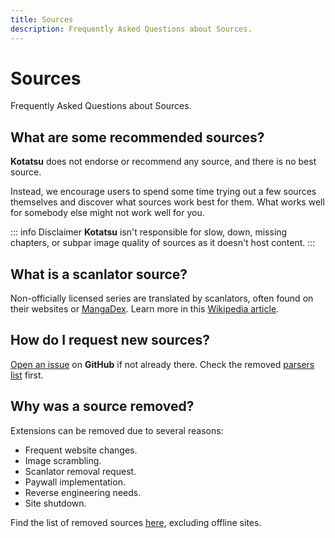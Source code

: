 ```yaml
---
title: Sources
description: Frequently Asked Questions about Sources.
---
```


# Sources
Frequently Asked Questions about Sources.

## What are some recommended sources?
**Kotatsu** does not endorse or recommend any source, and there is no best source.

Instead, we encourage users to spend some time trying out a few sources themselves and discover what sources work best for them.
What works well for somebody else might not work well for you.

::: info Disclaimer
**Kotatsu** isn't responsible for slow, down, missing chapters, or subpar image quality of sources as it doesn't host content.
:::

## What is a scanlator source?
Non-officially licensed series are translated by scanlators, often found on their websites or [MangaDex](https://mangadex.org/).
Learn more in this [Wikipedia article](https://en.wikipedia.org/wiki/Scanlation).

## How do I request new sources?
[Open an issue](https://github.com/KotatsuApp/kotatsu-parsers/issues) on **GitHub** if not already there.
Check the removed [parsers list](https://github.com/KotatsuApp/kotatsu-parsers/issues/39) first.

## Why was a source removed?
Extensions can be removed due to several reasons:

* Frequent website changes.
* Image scrambling.
* Scanlator removal request.
* Paywall implementation.
* Reverse engineering needs.
* Site shutdown.

Find the list of removed sources [here](https://github.com/KotatsuApp/kotatsu-parsers/issues/39), excluding offline sites.
